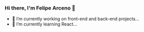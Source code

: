 ### Hi there, I'm Felipe Arceno 👋

- 🔭 I’m currently working on front-end and back-end projects...
- 🌱 I’m currently learning React...
